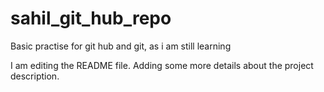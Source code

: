 # sahil_git_hub_repo
Basic practise for git hub and git, as i am still learning

I am editing the README file. Adding some more details about the project description.
